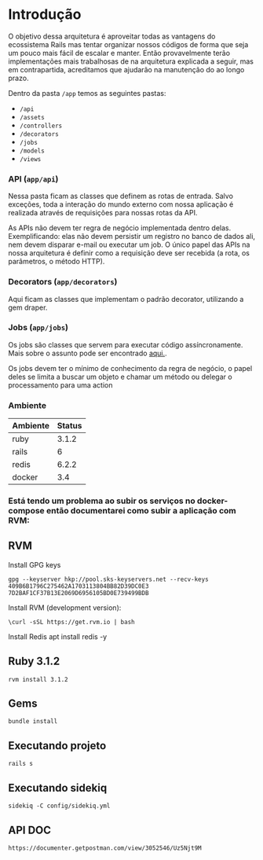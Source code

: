# Introdução

O objetivo dessa arquitetura é aproveitar todas as vantagens do ecossistema Rails mas tentar organizar nossos códigos de
forma que seja um pouco mais fácil de escalar e manter. Então provavelmente terão implementações mais trabalhosas de na
arquitetura explicada a seguir, mas em contrapartida, acreditamos que ajudarão na manutenção do ao longo prazo.

Dentro da pasta `/app` temos as seguintes pastas:
- `/api`
- `/assets`
- `/controllers`
- `/decorators`
- `/jobs`
- `/models`
- `/views`


### API (`app/api`)
Nessa pasta ficam as classes que definem as rotas de entrada. Salvo exceções, toda a interação do mundo externo com
nossa aplicação é realizada através de requisições para nossas rotas da API.

As APIs não devem ter regra de negócio implementada dentro delas. Exemplificando: elas não devem persistir um registro
no banco de dados ali, nem devem disparar e-mail ou executar um job. O único papel das APIs na nossa arquitetura é
definir como a requisição deve ser recebida (a rota, os parâmetros, o método HTTP).

### Decorators (`app/decorators`)
Aqui ficam as classes que implementam o padrão decorator, utilizando a gem draper.

### Jobs  (`app/jobs`)
Os jobs são classes que servem para executar código assíncronamente. Mais sobre o assunto pode ser encontrado [aqui.](
https://guides.rubyonrails.org/active_job_basics.html).

Os jobs devem ter o mínimo de conhecimento da regra de negócio, o papel deles se limita a buscar um objeto e chamar um
método ou delegar o processamento para uma action

### Ambiente

| Ambiente | Status |
|----------|--------|
| ruby     | 3.1.2  |
| rails    | 6      |
| redis    | 6.2.2  |
| docker   | 3.4    |

### Está tendo um problema ao subir os serviços no docker-compose então documentarei como subir a aplicação com RVM:

RVM
--------------------

Install GPG keys

    gpg --keyserver hkp://pool.sks-keyservers.net --recv-keys 409B6B1796C275462A1703113804BB82D39DC0E3 7D2BAF1CF37B13E2069D6956105BD0E739499BDB

Install RVM (development version):

    \curl -sSL https://get.rvm.io | bash

Install Redis
    apt install redis -y

Ruby 3.1.2
--------------------

    rvm install 3.1.2

Gems
--------------------

    bundle install

Executando projeto
--------------------

    rails s

Executando sidekiq
--------------------

    sidekiq -C config/sidekiq.yml

API DOC
--------------------

    https://documenter.getpostman.com/view/3052546/Uz5Njt9M